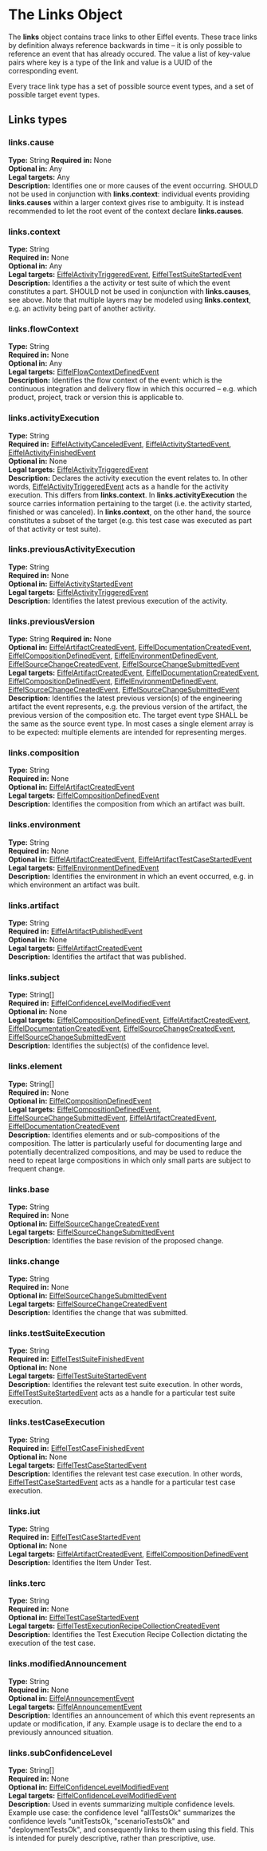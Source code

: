 # The Links Object
The __links__ object contains trace links to other Eiffel events. These trace links by definition always reference backwards in time – it is only possible to reference an event that has already occured. The value a list of key-value pairs where key is a type of the link and value is a UUID of the corresponding event.

Every trace link type has a set of possible source event types, and a set of possible target event types.

## Links types
### links.cause
__Type:__ String
__Required in:__ None  
__Optional in:__ Any  
__Legal targets:__ Any  
__Description:__ Identifies one or more causes of the event occurring. SHOULD not be used in conjunction with __links.context__: individual events providing __links.causes__ within a larger context gives rise to ambiguity. It is instead recommended to let the root event of the context declare __links.causes__.  

### links.context
__Type:__ String  
__Required in:__ None  
__Optional in:__ Any  
__Legal targets:__ [EiffelActivityTriggeredEvent](../eiffel-vocabulary/EiffelActivityTriggeredEvent.md), 
[EiffelTestSuiteStartedEvent](../eiffel-vocabulary/EiffelTestSuiteStartedEvent.md)  
__Description:__ Identifies a the activity or test suite of which the event constitutes a part. SHOULD not be used in conjunction with __links.causes__, see above. Note that multiple layers may be modeled using __links.context__, e.g. an activity being part of another activity.

### links.flowContext
__Type:__ String  
__Required in:__ None  
__Optional in:__ Any  
__Legal targets:__ [EiffelFlowContextDefinedEvent](../eiffel-vocabulary/EiffelFlowContextDefinedEvent.md)  
__Description:__ Identifies the flow context of the event: which is the continuous integration and delivery flow in which this occurred – e.g. which product, project, track or version this is applicable to.

### links.activityExecution
__Type:__ String  
__Required in:__ [EiffelActivityCanceledEvent](../eiffel-vocabulary/EiffelActivityCanceledEvent.md), 
[EiffelActivityStartedEvent](../eiffel-vocabulary/EiffelActivityStartedEvent.md), 
[EiffelActivityFinishedEvent](../eiffel-vocabulary/EiffelActivityFinishedEvent.md)  
__Optional in:__ None  
__Legal targets:__ [EiffelActivityTriggeredEvent](../eiffel-vocabulary/EiffelActivityTriggeredEvent.md)  
__Description:__ Declares the activity execution the event relates to. In other words, [EiffelActivityTriggeredEvent](../eiffel-vocabulary/EiffelActivityTriggeredEvent.md) acts as a handle for the activity execution. This differs from __links.context__. In __links.activityExecution__ the source carries information pertaining to the target (i.e. the activity started, finished or was canceled). In __links.context__, on the other hand, the source constitutes a subset of the target (e.g. this test case was executed as part of that activity or test suite).

### links.previousActivityExecution
__Type:__ String  
__Required in:__ None  
__Optional in:__ [EiffelActivityStartedEvent](../eiffel-vocabulary/EiffelActivityStartedEvent.md)  
__Legal targets:__ [EiffelActivityTriggeredEvent](../eiffel-vocabulary/EiffelActivityTriggeredEvent.md)  
__Description:__ Identifies the latest previous execution of the activity.

### links.previousVersion
__Type:__ String
__Required in:__ None  
__Optional in:__ [EiffelArtifactCreatedEvent](../eiffel-vocabulary/EiffelArtifactCreatedEvent.md), 
[EiffelDocumentationCreatedEvent](../eiffel-vocabulary/EiffelDocumentationCreatedEvent.md), 
[EiffelCompositionDefinedEvent](../eiffel-vocabulary/EiffelCompositionDefinedEvent.md), 
[EiffelEnvironmentDefinedEvent](../eiffel-vocabulary/EiffelEnvironmentDefinedEvent.md), 
[EiffelSourceChangeCreatedEvent](../eiffel-vocabulary/EiffelSourceChangeCreatedEvent.md), 
[EiffelSourceChangeSubmittedEvent](../eiffel-vocabulary/EiffelSourceChangeSubmittedEvent.md)  
__Legal targets:__ [EiffelArtifactCreatedEvent](../eiffel-vocabulary/EiffelArtifactCreatedEvent.md), 
[EiffelDocumentationCreatedEvent](../eiffel-vocabulary/EiffelDocumentationCreatedEvent.md), 
[EiffelCompositionDefinedEvent](../eiffel-vocabulary/EiffelCompositionDefinedEvent.md), 
[EiffelEnvironmentDefinedEvent](../eiffel-vocabulary/EiffelEnvironmentDefinedEvent.md), 
[EiffelSourceChangeCreatedEvent](../eiffel-vocabulary/EiffelSourceChangeCreatedEvent.md), 
[EiffelSourceChangeSubmittedEvent](../eiffel-vocabulary/EiffelSourceChangeSubmittedEvent.md)  
__Description:__ Identifies the latest previous version(s) of the engineering artifact the event represents, e.g. the previous version of the artifact, the previous version of the composition etc. The target event type SHALL be the same as the source event type. In most cases a single element array is to be expected: multiple elements are intended for representing merges.

### links.composition
__Type:__ String  
__Required in:__ None  
__Optional in:__ [EiffelArtifactCreatedEvent](../eiffel-vocabulary/EiffelArtifactCreatedEvent.md)  
__Legal targets:__ [EiffelCompositionDefinedEvent](../eiffel-vocabulary/EiffelCompositionDefinedEvent.md)  
__Description:__ Identifies the composition from which an artifact was built.

### links.environment
__Type:__ String  
__Required in:__ None  
__Optional in:__ [EiffelArtifactCreatedEvent](../eiffel-vocabulary/EiffelArtifactCreatedEvent.md), 
[EiffelArtifactTestCaseStartedEvent](../eiffel-vocabulary/EiffelArtifactTestCaseStartedEvent.md)  
__Legal targets:__ [EiffelEnvironmentDefinedEvent](../eiffel-vocabulary/EiffelEnvironmentDefinedEvent.md)  
__Description:__ Identifies the environment in which an event occurred, e.g. in which environment an artifact was built.

### links.artifact
__Type:__ String  
__Required in:__ [EiffelArtifactPublishedEvent](../eiffel-vocabulary/EiffelArtifactPublishedEvent.md)  
__Optional in:__ None  
__Legal targets:__ [EiffelArtifactCreatedEvent](../eiffel-vocabulary/EiffelArtifactCreatedEvent.md)  
__Description:__ Identifies the artifact that was published.

### links.subject
__Type:__ String[]  
__Required in:__ [EiffelConfidenceLevelModifiedEvent](../eiffel-vocabulary/EiffelConfidenceLevelModifiedEvent.md)  
__Optional in:__ None  
__Legal targets:__ [EiffelCompositionDefinedEvent](../eiffel-vocabulary/EiffelCompositionDefinedEvent.md),
[EiffelArtifactCreatedEvent](../eiffel-vocabulary/EiffelArtifactCreatedEvent.md),
[EiffelDocumentationCreatedEvent](../eiffel-vocabulary/EiffelDocumentationCreatedEvent.md),
[EiffelSourceChangeCreatedEvent](../eiffel-vocabulary/EiffelSourceChangeCreatedEvent.md),
[EiffelSourceChangeSubmittedEvent](../eiffel-vocabulary/EiffelSourceChangeSubmittedEvent.md)  
__Description:__ Identifies the subject(s) of the confidence level.

### links.element
__Type:__ String[]  
__Required in:__ None  
__Optional in:__ [EiffelCompositionDefinedEvent](../eiffel-vocabulary/EiffelCompositionDefinedEvent.md)  
__Legal targets:__ [EiffelCompositionDefinedEvent](../eiffel-vocabulary/EiffelCompositionDefinedEvent.md),
[EiffelSourceChangeSubmittedEvent](../eiffel-vocabulary/EiffelSourceChangeSubmittedEvent.md),
[EiffelArtifactCreatedEvent](../eiffel-vocabulary/EiffelArtifactCreatedEvent.md),
[EiffelDocumentationCreatedEvent](../eiffel-vocabulary/EiffelDocumentationCreatedEvent.md)  
__Description:__ Identifies elements and or sub-compositions of the composition. The latter is particularly useful for documenting large and potentially decentralized compositions, and may be used to reduce the need to repeat large compositions in which only small parts are subject to frequent change.

### links.base
__Type:__ String  
__Required in:__ None  
__Optional in:__ [EiffelSourceChangeCreatedEvent](../eiffel-vocabulary/EiffelSourceChangeCreatedEvent.md)  
__Legal targets:__ [EiffelSourceChangeSubmittedEvent](../eiffel-vocabulary/EiffelSourceChangeSubmittedEvent.md)  
__Description:__ Identifies the base revision of the proposed change.

### links.change
__Type:__ String  
__Required in:__ None  
__Optional in:__ [EiffelSourceChangeSubmittedEvent](../eiffel-vocabulary/EiffelSourceChangeSubmittedEvent.md)  
__Legal targets:__ [EiffelSourceChangeCreatedEvent](../eiffel-vocabulary/EiffelSourceChangeCreatedEvent.md)  
__Description:__ Identifies the change that was submitted.

### links.testSuiteExecution
__Type:__ String  
__Required in:__ [EiffelTestSuiteFinishedEvent](../eiffel-vocabulary/EiffelTestSuiteFinishedEvent.md)  
__Optional in:__ None  
__Legal targets:__ [EiffelTestSuiteStartedEvent](../eiffel-vocabulary/EiffelTestSuiteStartedEvent.md)  
__Description:__ Identifies the relevant test suite execution. In other words, [EiffelTestSuiteStartedEvent](../eiffel-vocabulary/EiffelTestSuiteStartedEvent.md) acts as a handle for a particular test suite execution.

### links.testCaseExecution
__Type:__ String  
__Required in:__ [EiffelTestCaseFinishedEvent](../eiffel-vocabulary/EiffelTestCaseFinishedEvent.md)  
__Optional in:__ None  
__Legal targets:__ [EiffelTestCaseStartedEvent](../eiffel-vocabulary/EiffelTestCaseStartedEvent.md)  
__Description:__ Identifies the relevant test case execution. In other words, [EiffelTestCaseStartedEvent](../eiffel-vocabulary/EiffelTestCaseStartedEvent.md) acts as a handle for a particular test case execution.

### links.iut
__Type:__ String  
__Required in:__ [EiffelTestCaseStartedEvent](../eiffel-vocabulary/EiffelTestCaseStartedEvent.md)  
__Optional in:__ None  
__Legal targets:__ [EiffelArtifactCreatedEvent](../eiffel-vocabulary/EiffelArtifactCreatedEvent.md),
[EiffelCompositionDefinedEvent](../eiffel-vocabulary/EiffelCompositionDefinedEvent.md)  
__Description:__ Identifies the Item Under Test.

### links.terc
__Type:__ String  
__Required in:__ None  
__Optional in:__ [EiffelTestCaseStartedEvent](../eiffel-vocabulary/EiffelTestCaseStartedEvent.md)  
__Legal targets:__ [EiffelTestExecutionRecipeCollectionCreatedEvent](../eiffel-vocabulary/EiffelTestExecutionRecipeCollectionCreatedEvent.md)  
__Description:__ Identifies the Test Execution Recipe Collection dictating the execution of the test case.

### links.modifiedAnnouncement
__Type:__ String  
__Required in:__ None  
__Optional in:__ [EiffelAnnouncementEvent](../eiffel-vocabulary/EiffelAnnouncementEvent.md)  
__Legal targets:__ [EiffelAnnouncementEvent](../eiffel-vocabulary/EiffelAnnouncementEvent.md)  
__Description:__ Identifies an announcement of which this event represents an update or modification, if any. Example usage is to declare the end to a previously announced situation.

### links.subConfidenceLevel
__Type:__ String[]  
__Required in:__ None  
__Optional in:__ [EiffelConfidenceLevelModifiedEvent](../eiffel-vocabulary/EiffelConfidenceLevelModifiedEvent.md)  
__Legal targets:__ [EiffelConfidenceLevelModifiedEvent](../eiffel-vocabulary/EiffelConfidenceLevelModifiedEvent.md)  
__Description:__ Used in events summarizing multiple confidence levels. Example use case: the confidence level "allTestsOk" summarizes the confidence levels "unitTestsOk, "scenarioTestsOk" and "deploymentTestsOk", and consequently links to them using this field. This is intended for purely descriptive, rather than prescriptive, use.

